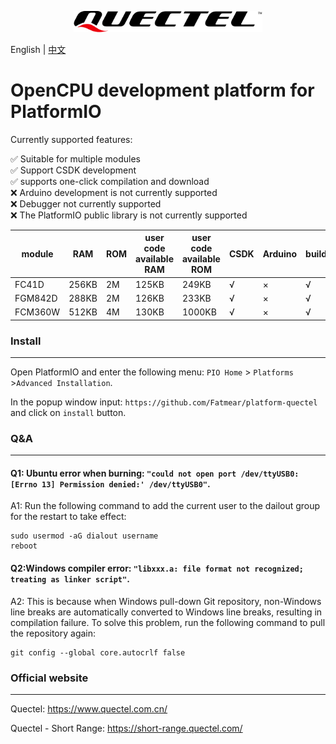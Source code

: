 <p align="center">
<img src="logo.svg" width="60%" >
</p>

English | [中文](README_CN.md)

# OpenCPU development platform for PlatformIO

Currently supported features:

✅ Suitable for multiple modules <br>
✅ Support CSDK development <br>
✅ supports one-click compilation and download <br>
❌ Arduino development is not currently supported <br>
❌ Debugger not currently supported <br>
❌ The PlatformIO public library is not currently supported <br>

| module  | RAM   | ROM | user code available RAM | user code available ROM | CSDK | Arduino | build | upload | debuger |
| ------- | ----- | --- | ----------------------- | ----------------------- | ---- | ------- | ------- | -------- | ------- |
| FC41D   | 256KB | 2M  | 125KB                   | 249KB                   | √    | ×       | √       | √        | ×       |
| FGM842D | 288KB | 2M  | 126KB                   | 233KB                   | √    | ×       | √       | √        | ×       |
| FCM360W | 512KB | 4M  | 130KB                   | 1000KB                  | √    | ×       | √       | √        | ×       |

### Install
------------------
Open PlatformIO and enter the following menu: `PIO Home` > `Platforms` >` Advanced Installation `.

In the popup window input: `https://github.com/Fatmear/platform-quectel` and click on `install` button.

### Q&A
------------------
#### Q1: Ubuntu error when burning: `"could not open port /dev/ttyUSB0: [Errno 13] Permission denied:' /dev/ttyUSB0"`.

A1: Run the following command to add the current user to the dailout group for the restart to take effect:

```
sudo usermod -aG dialout username
reboot
```

#### Q2:Windows compiler error: `"libxxx.a: file format not recognized; treating as linker script"`.

A2: This is because when Windows pull-down Git repository, non-Windows line breaks are automatically converted to Windows line breaks, resulting in compilation failure. To solve this problem, run the following command to pull the repository again:

```
git config --global core.autocrlf false
```

### Official website
--------------------
Quectel: https://www.quectel.com.cn/

Quectel - Short Range: https://short-range.quectel.com/
